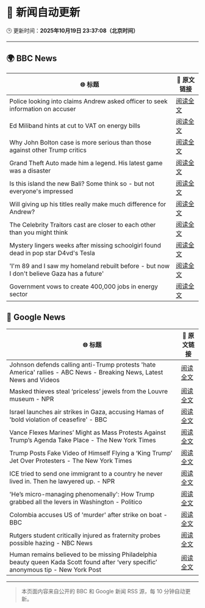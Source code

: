 # 🧠 新闻自动更新

🕒 更新时间：**2025年10月19日 23:37:08（北京时间）**

---

## 🌍 BBC News

| 🌐 标题 | 🔗 原文链接 |
|--------|-------------|
| Police looking into claims Andrew asked officer to seek information on accuser | [阅读全文](https://www.bbc.com/news/articles/c3970mxwz9vo?at_medium=RSS&at_campaign=rss) |
| Ed Miliband hints at cut to VAT on energy bills | [阅读全文](https://www.bbc.com/news/articles/cdjrg4vylzko?at_medium=RSS&at_campaign=rss) |
| Why John Bolton case is more serious than those against other Trump critics | [阅读全文](https://www.bbc.com/news/articles/cnvejvr5gn6o?at_medium=RSS&at_campaign=rss) |
| Grand Theft Auto made him a legend. His latest game was a disaster | [阅读全文](https://www.bbc.com/news/articles/c4gzn34gwvwo?at_medium=RSS&at_campaign=rss) |
| Is this island the new Bali? Some think so - but not everyone's impressed | [阅读全文](https://www.bbc.com/news/articles/c5yp87ppk7eo?at_medium=RSS&at_campaign=rss) |
| Will giving up his titles really make much difference for Andrew? | [阅读全文](https://www.bbc.com/news/articles/cd670x96600o?at_medium=RSS&at_campaign=rss) |
| The Celebrity Traitors cast are closer to each other than you might think | [阅读全文](https://www.bbc.com/news/articles/cj3z5yj4l60o?at_medium=RSS&at_campaign=rss) |
| Mystery lingers weeks after missing schoolgirl found dead in pop star D4vd's Tesla | [阅读全文](https://www.bbc.com/news/articles/c205g10g0nvo?at_medium=RSS&at_campaign=rss) |
| 'I'm 89 and I saw my homeland rebuilt before - but now I don't believe Gaza has a future' | [阅读全文](https://www.bbc.com/news/articles/c87400e3j5eo?at_medium=RSS&at_campaign=rss) |
| Government vows to create 400,000 jobs in energy sector | [阅读全文](https://www.bbc.com/news/articles/c3vnr45x5qyo?at_medium=RSS&at_campaign=rss) |

## 📰 Google News

| 🌐 标题 | 🔗 原文链接 |
|--------|-------------|
| Johnson defends calling anti-Trump protests 'hate America' rallies - ABC News - Breaking News, Latest News and Videos | [阅读全文](https://news.google.com/rss/articles/CBMiqwFBVV95cUxPU25HVDl2THlfMjJxMnlMX3hNTjg1VzEycnZUTVFNWWFJWXBRLV9yZHhwOTlOdlU4NkM4NUw0Ml9SenJJMVZEc29DUXJGM0dMdWd3eXEyRjdlS0JWQzBRYzRUN3RLVmg0NVVIeTdoTE5hZzJpQU9Tdmo5dEVoMU4wMVd3TmRLOHNlTnltd2llcE85MUxBZ3dYdnRvUWdMaWlEWS1RdXE0N2ZOVknSAbABQVVfeXFMT21FOHdfWnFhRkJUOEZTQXV6SlhiNXYwYUpWTG5pMVhwSU9oMUhHbTVrTFZ3a0xpR3NCZXl3Ty0zREhkaW4xZjNua1M1S3FHQjluQ1ZhUXZVOUM0dnlqb1lSUUlrOEdfY0NYMktiSWJubWlxNm1ZT2xEc2U5X0lZY2xhVjlhMTAxbVltZVpZcU4yTVFESUY1ZG45N2hRRnNPdzlDSUVSdE94WFl0RlZuMVI?oc=5) |
| Masked thieves steal ‘priceless’ jewels from the Louvre museum - NPR | [阅读全文](https://news.google.com/rss/articles/CBMiigFBVV95cUxPSlpGckN5bzdPbEpwNm43RkZybGRkYW9kTmxUMi1aRS02c29wRnY1aFBsQ29rV2Q0ZEZxckdQQ2FILTViYjRxTnZ6UEJjTmd6endvR1ppcTVCejNiS2pSbXBFRmZtVWstZ18zOTB4UjNPRlJDQnJhWi01eDlKQUlWWWVhdmZiMVR4dVE?oc=5) |
| Israel launches air strikes in Gaza, accusing Hamas of 'bold violation of ceasefire' - BBC | [阅读全文](https://news.google.com/rss/articles/CBMiWkFVX3lxTE1adHgwVDJ2QU8zSWlVQkZzYnJnWk13YTRqNi1aempyTDR6WmJrdl9hRzB5X25mQzZVTnFad3EwTVdYNVM0QVFLZThaX1cxWWFZZDREdFhjNEVtd9IBX0FVX3lxTE5EXzA5RW0weTI1aVBmTGlJdDNjdWc1RDRwREVjQmw0WXE2dlVTdERsVXdUMkVMZE1xSFVjeVpGa0h5T2t3N2lGRjZ1ZV84T1pXNk1nSldfMjVmNjFwZUEw?oc=5) |
| Vance Flexes Marines’ Might as Mass Protests Against Trump’s Agenda Take Place - The New York Times | [阅读全文](https://news.google.com/rss/articles/CBMijgFBVV95cUxPS3EwWkE0cWxucjhFTktFY1lZYkhJRTR2RWhMLV9ESzJkX1E5UkRKUko0aXkxWEtkdUpYNldPamVnbS1qUExLRUpGZGxHc2k3bzh6U1kxaVJOS0FXczdnaHdIZC1fYUlLSWpxRDV1OV92M3BydmxKeXJ5bEFiZXV1WFhvR1lIcHdjTlFna3lB?oc=5) |
| Trump Posts Fake Video of Himself Flying a ‘King Trump’ Jet Over Protesters - The New York Times | [阅读全文](https://news.google.com/rss/articles/CBMigwFBVV95cUxQOENBaDk1NjdYR1ZwVjY1T1FpYWpyN3R2QnpScFUwSG1sSWVoeGcySHdlTEU0R2VSa0VMU2xLdVV4TlRrVE1pTVFyekJ0TE5ZYU5PSFRGbENfN2EweWozQUFuemNTc1RFaGNTX0hkMm9lemdqNUt5em54eW1FWUlKSGNCSQ?oc=5) |
| ICE tried to send one immigrant to a country he never lived in. Then he lawyered up. - NPR | [阅读全文](https://news.google.com/rss/articles/CBMihgFBVV95cUxNd3JybkJGdGpQSDAwX3g3Wm1yUzBZZTBZVjRJMHBGMi01R1RyMFAyUjlyejVraDRlTWtUT1ZfNHB4eWJyaFQ1cmwtdVNvQnBLRGx6ZlJlMDVVSjFHc0c4b0p5aVVFbGotYXUxRGhlcDlLT0dEODFkZnV5dzlPLU4zdjk4Sk5KQQ?oc=5) |
| 'He’s micro-managing phenomenally': How Trump grabbed all the levers in Washington - Politico | [阅读全文](https://news.google.com/rss/articles/CBMihwFBVV95cUxQWlBNd0N0aFpKenY4OVIzYm13QWhJa05Ucm9TMi1rNElPRG9GMlFzNHlMOVhUVnRUUk5fQUxVLThPQ3U4SnBYUngwM0xRa3hvZlNQTGRCWG83R0lLRlNHel9WS1Bhb1RXR1VOWEZHS0U1dHY5emRPcldHZlluNHZTbG9yVFNnMms?oc=5) |
| Colombia accuses US of 'murder' after strike on boat - BBC | [阅读全文](https://news.google.com/rss/articles/CBMiWkFVX3lxTE92N1ZYOXQ0ejM3V0JhMWxiTjRzYV8zQ3pCM3UzUkhIdF90MjZwUlhvWk5UMkhiVHR0SUx2TkloN1V6VmE3S2JMa09BS0JzbFZkVXBpd2FJMHdHZ9IBX0FVX3lxTE1zd2s5RzZaZHU0OGdfZExpTWNiVVJOYTVVaDV0VFd1ZEpTbEszaUZuYlNXMkxaZ3F1QllRNURjTTFJVXA5ZnE3NkdoN2hLVmZVR2U1SkpkdFFQdVpEX3pZ?oc=5) |
| Rutgers student critically injured as fraternity probes possible hazing - NBC News | [阅读全文](https://news.google.com/rss/articles/CBMitwFBVV95cUxQQXFKQ2pYTElVd3RaWDc4R284QVFFNnhlZGZlTGRjUG8tY2gzby1CSXV1cE5CZ3lrR1pvQjV6Mm80RTZhYl9ZSTBUeVRpTlNWd0ZndU9NYV9LMUUtNHdhRHhFQTV4X2Q3bGRjZ0MxUDFGQW05eHJMM1psUWRxQ0lwaldOVmZDeWotcm9mQ25YLTRKV3NmSzJZVTY4X1lMdFhOOGlFMWNnYU5OUFZBSlp3OEVWOHZ2MjjSAVZBVV95cUxPcXNkazlqNlV2bXVHb3NJQUZJUjVaTW5DRXBKN1Z1UXVlZ3NWX25XTmlpcnRzUDJQd1daNjM1S2dVdDhIOE5uTF9WLXZDQTZyam5iaW93UQ?oc=5) |
| Human remains believed to be missing Philadelphia beauty queen Kada Scott found after ‘very specific’ anonymous tip - New York Post | [阅读全文](https://news.google.com/rss/articles/CBMi4wFBVV95cUxNNnNaSkVhMDFZZWFSek96NDhURXBwX2JDTXZLNjhXVzNEV05ObkdmeFJiU2J6Q2FDa1VPNzA5MU1vdTRERXQ1TXUtMVpfUFJPaW0xUER2SVRHNFMzV0VmQm84eEJObGdqN3d6MlpiUTQ0NWFvR3VxNmFJREJrdkktSkZpWXpOQV9ZZGFmYW9wZERfMk9UVjUySU5FTkRqVnlSTjJpNGpaMG9WX0l0ZTdfSE1zSFRndlpWTngtdzJFbE96MTVuMHJ5cUI5WXo4dXlaRzRSamUzazFUN2dQLVNHUlZVYw?oc=5) |

---
> 本页面内容来自公开的 BBC 和 Google 新闻 RSS 源，每 10 分钟自动更新。